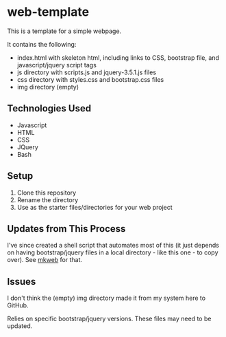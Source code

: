 # web-template
This is a template for a simple webpage. 

It contains the following:
* index.html with skeleton html, including links to CSS, bootstrap file, and javascript/jquery script tags
* js directory with scripts.js and jquery-3.5.1.js files
* css directory with styles.css and bootstrap.css files
* img directory (empty)

## Technologies Used
* Javascript
* HTML
* CSS
* JQuery
* Bash

## Setup
1. Clone this repository
2. Rename the directory
3. Use as the starter files/directories for your web project

## Updates from This Process
I've since created a shell script that automates most of this (it just depends on having bootstrap/jquery files in a local directory - like this one - to copy over). See [mkweb](https://github.com/kellyky/mkweb) for that. 

## Issues
I don't think the (empty) img directory made it from my system here to GitHub. 

Relies on specific bootstrap/jquery versions. These files may need to be updated. 
